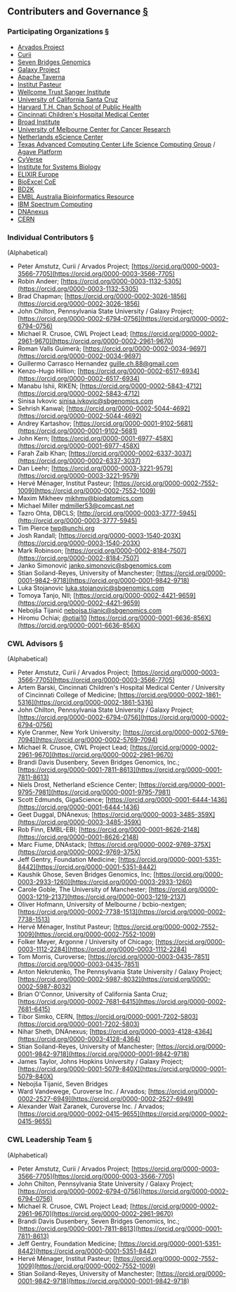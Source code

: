 ## Contributers and Governance [§](https://www.commonwl.org/#Contributers_and_Governance)

### Participating Organizations [§](https://www.commonwl.org/#Participating_Organizations)

*   [Arvados Project](https://arvados.org/)
*   [Curii](https://curii.com/)
*   [Seven Bridges Genomics](https://www.sevenbridges.com/)
*   [Galaxy Project](https://galaxyproject.org/)
*   [Apache Taverna](https://taverna.incubator.apache.org/)
*   [Institut Pasteur](https://www.pasteur.fr/en)
*   [Wellcome Trust Sanger Institute](https://www.sanger.ac.uk/)
*   [University of California Santa Cruz](https://cbse.soe.ucsc.edu/research/bioinfo)
*   [Harvard T.H. Chan School of Public Health](https://www.hsph.harvard.edu/)
*   [Cincinnati Children's Hospital Medical Center](https://www.cincinnatichildrens.org/)
*   [Broad Institute](https://www.broadinstitute.org/)
*   [University of Melbourne Center for Cancer Research](https://umccr.github.io/)
*   [Netherlands eScience Center](https://www.esciencecenter.nl/)
*   [Texas Advanced Computing Center Life Science Computing Group](https://www.tacc.utexas.edu/life-sciences-computing) / [Agave Platform](https://agaveapi.co/)
*   [CyVerse](http://www.cyverse.org/)
*   [Institute for Systems Biology](https://www.systemsbiology.org/)
*   [ELIXIR Europe](https://www.elixir-europe.org/)
*   [BioExcel CoE](https://bioexcel.eu/)
*   [BD2K](https://commonfund.nih.gov/bd2k)
*   [EMBL Australia Bioinformatics Resource](https://www.embl-abr.org.au/)
*   [IBM Spectrum Computing](https://www.ibm.com/spectrum-computing)
*   [DNAnexus](https://www.dnanexus.com/)
*   [CERN](https://home.cern/)

### Individual Contributors [§](https://www.commonwl.org/#Individual_Contributors)

(Alphabetical)

*   Peter Amstutz, Curii / Arvados Project; [https://orcid.org/0000-0003-3566-7705](https://orcid.org/0000-0003-3566-7705)
*   Robin Andeer; [https://orcid.org/0000-0003-1132-5305](https://orcid.org/0000-0003-1132-5305)
*   Brad Chapman; [https://orcid.org/0000-0002-3026-1856](https://orcid.org/0000-0002-3026-1856)
*   John Chilton, Pennsylvania State University / Galaxy Project; [https://orcid.org/0000-0002-6794-0756](https://orcid.org/0000-0002-6794-0756)
*   Michael R. Crusoe, CWL Project Lead; [https://orcid.org/0000-0002-2961-9670](https://orcid.org/0000-0002-2961-9670)
*   Roman Valls Guimerà; [https://orcid.org/0000-0002-0034-9697](https://orcid.org/0000-0002-0034-9697)
*   Guillermo Carrasco Hernandez [guille.ch.88@gmail.com](mailto:guille.ch.88@gmail.com)
*   Kenzo-Hugo Hillion; [https://orcid.org/0000-0002-6517-6934](https://orcid.org/0000-0002-6517-6934)
*   Manabu Ishii, RIKEN; [https://orcid.org/0000-0002-5843-4712](https://orcid.org/0000-0002-5843-4712)
*   Sinisa Ivkovic [sinisa.ivkovic@sbgenomics.com](mailto:sinisa.ivkovic@sbgenomics.com)
*   Sehrish Kanwal; [https://orcid.org/0000-0002-5044-4692](https://orcid.org/0000-0002-5044-4692)
*   Andrey Kartashov; [https://orcid.org/0000-0001-9102-5681](https://orcid.org/0000-0001-9102-5681)
*   John Kern; [https://orcid.org/0000-0001-6977-458X](https://orcid.org/0000-0001-6977-458X)
*   Farah Zaib Khan; [https://orcid.org/0000-0002-6337-3037](https://orcid.org/0000-0002-6337-3037)
*   Dan Leehr; [https://orcid.org/0000-0003-3221-9579](https://orcid.org/0000-0003-3221-9579)
*   Hervé Ménager, Institut Pasteur; [https://orcid.org/0000-0002-7552-1009](https://orcid.org/0000-0002-7552-1009)
*   Maxim Mikheev [mikhmv@biodatomics.com](mailto:mikhmv@biodatomics.com)
*   Michael Miller [mdmiller53@comcast.net](mailto:mdmiller53@comcast.net)
*   Tazro Ohta, DBCLS; [http://orcid.org/0000-0003-3777-5945](http://orcid.org/0000-0003-3777-5945)
*   Tim Pierce [twp@unchi.org](mailto:twp@unchi.org)
*   Josh Randall; [https://orcid.org/0000-0003-1540-203X](https://orcid.org/0000-0003-1540-203X)
*   Mark Robinson; [https://orcid.org/0000-0002-8184-7507](https://orcid.org/0000-0002-8184-7507)
*   Janko Simonović [janko.simonovic@sbgenomics.com](mailto:janko.simonovic@sbgenomics.com)
*   Stian Soiland-Reyes, University of Manchester; [https://orcid.org/0000-0001-9842-9718](https://orcid.org/0000-0001-9842-9718)
*   Luka Stojanovic [luka.stojanovic@sbgenomics.com](mailto:luka.stojanovic@sbgenomics.com)
*   Tomoya Tanjo, NII; [https://orcid.org/0000-0002-4421-9659](https://orcid.org/0000-0002-4421-9659)
*   Nebojša Tijanić [nebojsa.tijanic@sbgenomics.com](mailto:nebojsa.tijanic@sbgenomics.com)
*   Hiromu Ochiai; [@otiai10](https://github.com/otiai10) [https://orcid.org/0000-0001-6636-856X](https://orcid.org/0000-0001-6636-856X)

### CWL Advisors [§](https://www.commonwl.org/#CWL_Advisors)

(Alphabetical)

*   Peter Amstutz, Curii / Arvados Project; [https://orcid.org/0000-0003-3566-7705](https://orcid.org/0000-0003-3566-7705)
*   Artem Barski, Cincinnati Children's Hospital Medical Center / University of Cincinnati College of Medicine; [https://orcid.org/0000-0002-1861-5316](https://orcid.org/0000-0002-1861-5316)
*   John Chilton, Pennsylvania State University / Galaxy Project; [https://orcid.org/0000-0002-6794-0756](https://orcid.org/0000-0002-6794-0756)
*   Kyle Cranmer, New York University; [https://orcid.org/0000-0002-5769-7094](https://orcid.org/0000-0002-5769-7094)
*   Michael R. Crusoe, CWL Project Lead; [https://orcid.org/0000-0002-2961-9670](https://orcid.org/0000-0002-2961-9670)
*   Brandi Davis Dusenbery, Seven Bridges Genomics, Inc.; [https://orcid.org/0000-0001-7811-8613](https://orcid.org/0000-0001-7811-8613)
*   Niels Drost, Netherland eScience Center; [https://orcid.org/0000-0001-9795-7981](https://orcid.org/0000-0001-9795-7981)
*   Scott Edmunds, GigaScience; [https://orcid.org/0000-0001-6444-1436](https://orcid.org/0000-0001-6444-1436)
*   Geet Duggal, DNAnexus; [https://orcid.org/0000-0003-3485-359X](https://orcid.org/0000-0003-3485-359X)
*   Rob Finn, EMBL-EBI; [https://orcid.org/0000-0001-8626-2148](https://orcid.org/0000-0001-8626-2148)
*   Marc Fiume, DNAstack; [https://orcid.org/0000-0002-9769-375X](https://orcid.org/0000-0002-9769-375X)
*   Jeff Gentry, Foundation Medicine; [https://orcid.org/0000-0001-5351-8442](https://orcid.org/0000-0001-5351-8442)
*   Kaushik Ghose, Seven Bridges Genomics, Inc; [https://orcid.org/0000-0003-2933-1260](https://orcid.org/0000-0003-2933-1260)
*   Carole Goble, The University of Manchester; [https://orcid.org/0000-0003-1219-2137](https://orcid.org/0000-0003-1219-2137)
*   Oliver Hofmann, University of Melbourne / bcbio-nextgen; [https://orcid.org/0000-0002-7738-1513](https://orcid.org/0000-0002-7738-1513)
*   Hervé Ménager, Institut Pasteur; [https://orcid.org/0000-0002-7552-1009](https://orcid.org/0000-0002-7552-1009)
*   Folker Meyer, Argonne / University of Chicago; [https://orcid.org/0000-0003-1112-2284](https://orcid.org/0000-0003-1112-2284)
*   Tom Morris, Curoverse; [https://orcid.org/0000-0003-0435-7851](https://orcid.org/0000-0003-0435-7851)
*   Anton Nekrutenko, The Pennsylvania State University / Galaxy Project; [https://orcid.org/0000-0002-5987-8032](https://orcid.org/0000-0002-5987-8032)
*   Brian O'Connor, University of California Santa Cruz; [https://orcid.org/0000-0002-7681-6415](https://orcid.org/0000-0002-7681-6415)
*   Tibor Simko, CERN, [https://orcid.org/0000-0001-7202-5803](https://orcid.org/0000-0001-7202-5803)
*   Nihar Sheth, DNAnexus; [https://orcid.org/0000-0003-4128-4364](https://orcid.org/0000-0003-4128-4364)
*   Stian Soiland-Reyes, University of Manchester; [https://orcid.org/0000-0001-9842-9718](https://orcid.org/0000-0001-9842-9718)
*   James Taylor, Johns Hopkins University / Galaxy Project; [https://orcid.org/0000-0001-5079-840X](https://orcid.org/0000-0001-5079-840X)
*   Nebojša Tijanić, Seven Bridges
*   Ward Vandewege, Curoverse Inc. / Arvados; [https://orcid.org/0000-0002-2527-6949](https://orcid.org/0000-0002-2527-6949)
*   Alexander Wait Zaranek, Curoverse Inc. / Arvados; [https://orcid.org/0000-0002-0415-9655](https://orcid.org/0000-0002-0415-9655)

<a name="Leadership_Team"></a>

### CWL Leadership Team [§](https://www.commonwl.org/#CWL_Leadership_Team)

(Alphabetical)

*   Peter Amstutz, Curii / Arvados Project; [https://orcid.org/0000-0003-3566-7705](https://orcid.org/0000-0003-3566-7705)
*   John Chilton, Pennsylvania State University / Galaxy Project; [https://orcid.org/0000-0002-6794-0756](https://orcid.org/0000-0002-6794-0756)
*   Michael R. Crusoe, CWL Project Lead; [https://orcid.org/0000-0002-2961-9670](https://orcid.org/0000-0002-2961-9670)
*   Brandi Davis Dusenbery, Seven Bridges Genomics, Inc.; [https://orcid.org/0000-0001-7811-8613](https://orcid.org/0000-0001-7811-8613)
*   Jeff Gentry, Foundation Medicine; [https://orcid.org/0000-0001-5351-8442](https://orcid.org/0000-0001-5351-8442)
*   Hervé Ménager, Institut Pasteur; [https://orcid.org/0000-0002-7552-1009](https://orcid.org/0000-0002-7552-1009)
*   Stian Soiland-Reyes, University of Manchester; [https://orcid.org/0000-0001-9842-9718](https://orcid.org/0000-0001-9842-9718)